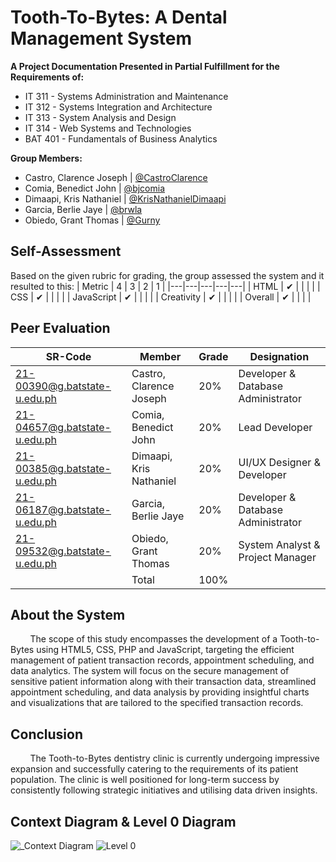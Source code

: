 # Tooth-To-Bytes: A Dental Management System

**A Project Documentation Presented in Partial Fulfillment for the Requirements of:**
- IT 311 - Systems Administration and Maintenance
- IT 312 - Systems Integration and Architecture
- IT 313 - System Analysis and Design
- IT 314 - Web Systems and Technologies
- BAT 401 - Fundamentals of Business Analytics

**Group Members:**  
- Castro, Clarence Joseph | [@CastroClarence](https://github.com/CastroClarence)  
- Comia, Benedict John | [@bjcomia](https://github.com/bjcomia)  
- Dimaapi, Kris Nathaniel | [@KrisNathanielDimaapi](https://github.com/KrisNathanielDimaapi)  
- Garcia, Berlie Jaye | [@brwla](https://github.com/brwla)  
- Obiedo, Grant Thomas | [@Gurny](https://github.com/Gurny)  

## Self-Assessment
Based on the given rubric for grading, the group assessed the system and it resulted to this:
| Metric  |  4 | 3  | 2  |  1 |
|---|---|---|---|---|
| HTML  |  ✔ |   |   |   |
| CSS  | ✔  |   |   |   |
| JavaScript  | ✔  |   |   |   |
| Creativity  | ✔  |   |   |   |
| Overall  | ✔ |   |   |   |

## Peer Evaluation
|SR-Code| Member  | Grade | Designation |
|---|---|---|---|
| 21-00390@g.batstate-u.edu.ph | Castro, Clarence Joseph |  20% | Developer & Database Administrator |
| 21-04657@g.batstate-u.edu.ph | Comia, Benedict John  | 20%  | Lead Developer |
| 21-00385@g.batstate-u.edu.ph | Dimaapi, Kris Nathaniel  | 20% | UI/UX Designer & Developer |
| 21-06187@g.batstate-u.edu.ph |Garcia, Berlie Jaye   | 20%  | Developer & Database Administrator |
| 21-09532@g.batstate-u.edu.ph | Obiedo, Grant Thomas | 20% | System Analyst & Project Manager |
|   | Total | 100% | |

## About the System
&nbsp;&nbsp;&nbsp;&nbsp;&nbsp;&nbsp;&nbsp;&nbsp;The scope of this study encompasses the development of a Tooth-to-Bytes using HTML5, CSS, PHP and JavaScript, targeting the efficient management of patient transaction records, appointment scheduling, and data analytics. The system will focus on the secure management of sensitive patient information along with their transaction data, streamlined appointment scheduling, and data analysis by providing insightful charts and visualizations that are tailored to the specified transaction records.

## Conclusion
&nbsp;&nbsp;&nbsp;&nbsp;&nbsp;&nbsp;&nbsp;&nbsp;The Tooth-to-Bytes dentistry clinic is currently undergoing impressive expansion and successfully catering to the requirements of its patient population. The clinic is well positioned for long-term success by consistently following strategic initiatives and utilising data driven insights.

## Context Diagram & Level 0 Diagram
![_Context Diagram](https://github.com/bjcomia/FINAL-REQUIREMENT-ACP/assets/113610705/1f5ee1ca-5217-4de6-b001-6299468f64ce)
![Level 0](https://github.com/bjcomia/FINAL-REQUIREMENT-ACP/assets/113610705/8a5600ef-db6b-43a1-8ae9-86c547c05a20)

